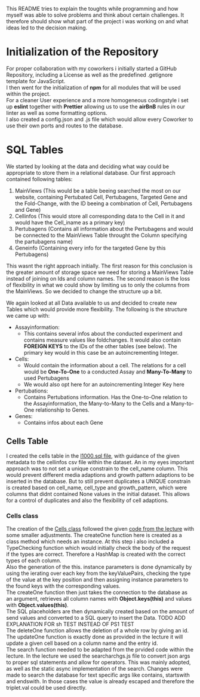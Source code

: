 This README tries to explain the toughts while programming and how myself was able to solve problems and think about certain challenges. It therefore should show what part of the project i was working on and what ideas led to the decision making.

# Initialization of the Repository

For proper collaboration with my coworkers i initially started a GitHub Repository, including a License as well as the predefined .getignore template for JavaScript.  
I then went for the initialization of **npm** for all modules that will be used within the project.  
For a cleaner User experience and a more homogeneous codingstyle i set up **eslint** together with **Prettier** allowing us to use the **airBnB** rules in our linter as well as some formatting options.  
I also created a config.json and .js file which would allow every Coworker to use their own ports and routes to the database.

# SQL Tables

We started by looking at the data and deciding what way could be appropriate to store them in a relational database. Our first approach contained following tables:

1. MainViews (This would be a table beeing searched the most on our website, containing Pertubated Cell, Pertubagens, Targeted Gene and the Fold-Change, with the ID beeing a combination of Cell, Pertubagens and Gene)
2. Cellinfos (This would store all corresponding data to the Cell in it and would have the Cell_iname as a primary key)
3. Pertubagens (Contains all information about the Pertubagens and would be connected to the MainViews Table throught the Column specifying the partubagens name)
4. Geneinfo (Containing every info for the targeted Gene by this Pertubagens)

This wasnt the right approach initially. The first reason for this conclusion is the greater amount of storage space we need for storing a MainViews Table instead of joining on Ids and column names. The second reason is the loss of flexibility in what we could show by limiting us to only the columns from the MainViews. So we decided to change the structure up a bit.

We again looked at all Data available to us and decided to create new Tables which would provide more flexibility. The following is the structure we came up with:

- Assayinformation:
  - This contains several infos about the conducted experiment and contains measure values like foldchanges. It would also contain **FOREIGN KEYS** to the IDs of the other tables (see below). The primary key would in this case be an autoincrementing Integer.
- Cells:
  - Would contain the information about a cell. The relations for a cell would be **One-To-One** to a conducted Assay and **Many-To-Many** to used Pertubagens
  - We would also opt here for an autoincrementing Integer Key here
- Pertubations:
  - Contains Pertubations information. Has the One-to-One relation to the Assayinformation, the Many-to-Many to the Cells and a Many-to-One relationship to Genes.
- Genes:
  - Contains infos about each Gene

## Cells Table

I created the cells table in the [l1000.sql file](l1000.sql), with guidance of the given metadata to the cellinfos csv file within the dataset. An in my eyes important approach was to not set a unique constrain to the cell_name column. This would prevent different media adaptions and growth pattern adaptions to be inserted in the database. But to still prevent duplicates a UNIQUE constrain is created based on cell_name, cell_type and growth_pattern, which were columns that didnt contained None values in the initial dataset. This allows for a control of duplicates and also the flexibility of cell adaptions.

### Cells class

The creation of the [Cells class](cells.js) followed the given [code from the lecture](https://github.com/asishallab-group/SDAM_06_and_07_Data_Model_and_Server_Programming/blob/main/city.js) with some smaller adjustments. The createOne function here is created as a class method which needs an instance. At this step i also included a TypeChecking function which would initially check the body of the request if the types are correct. Therefore a HashMap is created with the correct types of each column.  
Also the generation of the this. instance parameters is done dynamically by using the ierating over each key from the keyValuePairs, checking the type of the value at the key position and then assigning instance parameters to the found keys with the corresponding values.  
The createOne function then just takes the connection to the database as an argument, retrieves all column names with **Object.keys(this)** and values with **Object.values(this)**.  
The SQL placeholders are then dynamically created based on the amount of send values and converted to a SQL query to insert the Data.
TODO ADD EXPLANATION FOR sh TEST INSTEAD OF PS1 TEST  
The deleteOne function allows the deletion of a whole row by giving an id.  
The updateOne function is exactly done as provided in the lecture it will update a given cell based on a column name and the entry id.  
The search function needed to be adapted from the prvided code within the lecture. In the lecture we used the searcharchgs.js file to convert json args to proper sql statements and allow for operators. This was mainly adopted, as well as the static async implementation of the search. Changes were made to search the database for text specific args like contains, startswith and endswith. In those cases the value is already escaped and therefore the triplet.val could be used directly.

